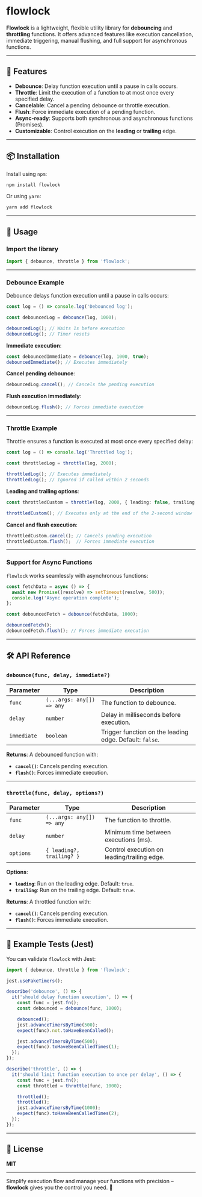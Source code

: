 
# flowlock

**Flowlock** is a lightweight, flexible utility library for **debouncing** and **throttling** functions. It offers advanced features like execution cancellation, immediate triggering, manual flushing, and full support for asynchronous functions.

---

## 🚀 Features

- **Debounce**: Delay function execution until a pause in calls occurs.
- **Throttle**: Limit the execution of a function to at most once every specified delay.
- **Cancelable**: Cancel a pending debounce or throttle execution.
- **Flush**: Force immediate execution of a pending function.
- **Async-ready**: Supports both synchronous and asynchronous functions (Promises).
- **Customizable**: Control execution on the **leading** or **trailing** edge.

---

## 📦 Installation

Install using `npm`:

```bash
npm install flowlock
```

Or using `yarn`:

```bash
yarn add flowlock
```

---

## 🔧 Usage

### Import the library

```typescript
import { debounce, throttle } from 'flowlock';
```

---

### **Debounce Example**

Debounce delays function execution until a pause in calls occurs:

```typescript
const log = () => console.log('Debounced log');

const debouncedLog = debounce(log, 1000);

debouncedLog(); // Waits 1s before execution
debouncedLog(); // Timer resets
```

**Immediate execution**:

```typescript
const debouncedImmediate = debounce(log, 1000, true);
debouncedImmediate(); // Executes immediately
```

**Cancel pending debounce**:

```typescript
debouncedLog.cancel(); // Cancels the pending execution
```

**Flush execution immediately**:

```typescript
debouncedLog.flush(); // Forces immediate execution
```

---

### **Throttle Example**

Throttle ensures a function is executed at most once every specified delay:

```typescript
const log = () => console.log('Throttled log');

const throttledLog = throttle(log, 2000);

throttledLog(); // Executes immediately
throttledLog(); // Ignored if called within 2 seconds
```

**Leading and trailing options**:

```typescript
const throttledCustom = throttle(log, 2000, { leading: false, trailing: true });

throttledCustom(); // Executes only at the end of the 2-second window
```

**Cancel and flush execution**:

```typescript
throttledCustom.cancel(); // Cancels pending execution
throttledCustom.flush();  // Forces immediate execution
```

---

### **Support for Async Functions**

`flowlock` works seamlessly with asynchronous functions:

```typescript
const fetchData = async () => {
  await new Promise((resolve) => setTimeout(resolve, 500));
  console.log('Async operation complete');
};

const debouncedFetch = debounce(fetchData, 1000);

debouncedFetch();
debouncedFetch.flush(); // Forces immediate execution
```

---

## 🛠️ API Reference

### `debounce(func, delay, immediate?)`

| Parameter    | Type                      | Description                                      |
|--------------|---------------------------|--------------------------------------------------|
| `func`       | `(...args: any[]) => any` | The function to debounce.                        |
| `delay`      | `number`                  | Delay in milliseconds before execution.          |
| `immediate`  | `boolean`                 | Trigger function on the leading edge. Default: `false`. |

**Returns**: A debounced function with:  
- **`cancel()`**: Cancels pending execution.  
- **`flush()`**: Forces immediate execution.

---

### `throttle(func, delay, options?)`

| Parameter    | Type                      | Description                                      |
|--------------|---------------------------|--------------------------------------------------|
| `func`       | `(...args: any[]) => any` | The function to throttle.                        |
| `delay`      | `number`                  | Minimum time between executions (ms).            |
| `options`    | `{ leading?, trailing? }` | Control execution on leading/trailing edge.      |

**Options**:  
- **`leading`**: Run on the leading edge. Default: `true`.  
- **`trailing`**: Run on the trailing edge. Default: `true`.  

**Returns**: A throttled function with:  
- **`cancel()`**: Cancels pending execution.  
- **`flush()`**: Forces immediate execution.

---

## 🧪 Example Tests (Jest)

You can validate `flowlock` with Jest:

```typescript
import { debounce, throttle } from 'flowlock';

jest.useFakeTimers();

describe('debounce', () => {
  it('should delay function execution', () => {
    const func = jest.fn();
    const debounced = debounce(func, 1000);

    debounced();
    jest.advanceTimersByTime(500);
    expect(func).not.toHaveBeenCalled();

    jest.advanceTimersByTime(500);
    expect(func).toHaveBeenCalledTimes(1);
  });
});

describe('throttle', () => {
  it('should limit function execution to once per delay', () => {
    const func = jest.fn();
    const throttled = throttle(func, 1000);

    throttled();
    throttled();
    jest.advanceTimersByTime(1000);
    expect(func).toHaveBeenCalledTimes(2);
  });
});
```

---

## 📜 License

**MIT**

---

Simplify execution flow and manage your functions with precision – **flowlock** gives you the control you need. 🚀